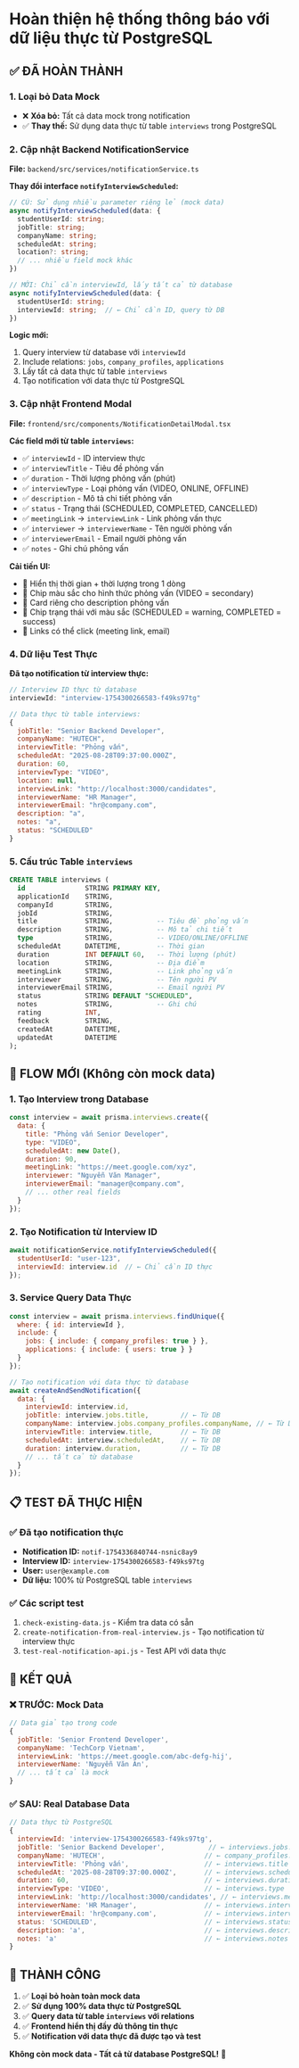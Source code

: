 # Hoàn thiện hệ thống thông báo với dữ liệu thực từ PostgreSQL

## ✅ ĐÃ HOÀN THÀNH

### 1. Loại bỏ Data Mock
- ❌ **Xóa bỏ:** Tất cả data mock trong notification
- ✅ **Thay thế:** Sử dụng data thực từ table `interviews` trong PostgreSQL

### 2. Cập nhật Backend NotificationService
**File:** `backend/src/services/notificationService.ts`

**Thay đổi interface `notifyInterviewScheduled`:**
```typescript
// CŨ: Sử dụng nhiều parameter riêng lẻ (mock data)
async notifyInterviewScheduled(data: {
  studentUserId: string;
  jobTitle: string;
  companyName: string;
  scheduledAt: string;
  location?: string;
  // ... nhiều field mock khác
})

// MỚI: Chỉ cần interviewId, lấy tất cả từ database
async notifyInterviewScheduled(data: {
  studentUserId: string;
  interviewId: string;  // ← Chỉ cần ID, query từ DB
})
```

**Logic mới:**
1. Query interview từ database với `interviewId`
2. Include relations: `jobs`, `company_profiles`, `applications`
3. Lấy tất cả data thực từ table `interviews`
4. Tạo notification với data thực từ PostgreSQL

### 3. Cập nhật Frontend Modal
**File:** `frontend/src/components/NotificationDetailModal.tsx`

**Các field mới từ table `interviews`:**
- ✅ `interviewId` - ID interview thực
- ✅ `interviewTitle` - Tiêu đề phỏng vấn
- ✅ `duration` - Thời lượng phỏng vấn (phút)
- ✅ `interviewType` - Loại phỏng vấn (VIDEO, ONLINE, OFFLINE)
- ✅ `description` - Mô tả chi tiết phỏng vấn
- ✅ `status` - Trạng thái (SCHEDULED, COMPLETED, CANCELLED)
- ✅ `meetingLink` → `interviewLink` - Link phỏng vấn thực
- ✅ `interviewer` → `interviewerName` - Tên người phỏng vấn
- ✅ `interviewerEmail` - Email người phỏng vấn
- ✅ `notes` - Ghi chú phỏng vấn

**Cải tiến UI:**
- 🎨 Hiển thị thời gian + thời lượng trong 1 dòng
- 🎨 Chip màu sắc cho hình thức phỏng vấn (VIDEO = secondary)
- 🎨 Card riêng cho description phỏng vấn
- 🎨 Chip trạng thái với màu sắc (SCHEDULED = warning, COMPLETED = success)
- 🎨 Links có thể click (meeting link, email)

### 4. Dữ liệu Test Thực
**Đã tạo notification từ interview thực:**
```javascript
// Interview ID thực từ database
interviewId: "interview-1754300266583-f49ks97tg"

// Data thực từ table interviews:
{
  jobTitle: "Senior Backend Developer",
  companyName: "HUTECH", 
  interviewTitle: "Phỏng vấn",
  scheduledAt: "2025-08-28T09:37:00.000Z",
  duration: 60,
  interviewType: "VIDEO",
  location: null,
  interviewLink: "http://localhost:3000/candidates",
  interviewerName: "HR Manager", 
  interviewerEmail: "hr@company.com",
  description: "a",
  notes: "a",
  status: "SCHEDULED"
}
```

### 5. Cấu trúc Table `interviews`
```sql
CREATE TABLE interviews (
  id               STRING PRIMARY KEY,
  applicationId    STRING,
  companyId        STRING,
  jobId            STRING, 
  title            STRING,           -- Tiêu đề phỏng vấn
  description      STRING,           -- Mô tả chi tiết  
  type             STRING,           -- VIDEO/ONLINE/OFFLINE
  scheduledAt      DATETIME,         -- Thời gian
  duration         INT DEFAULT 60,   -- Thời lượng (phút)
  location         STRING,           -- Địa điểm
  meetingLink      STRING,           -- Link phỏng vấn
  interviewer      STRING,           -- Tên người PV
  interviewerEmail STRING,           -- Email người PV
  status           STRING DEFAULT "SCHEDULED",
  notes            STRING,           -- Ghi chú
  rating           INT,
  feedback         STRING,
  createdAt        DATETIME,
  updatedAt        DATETIME
);
```

## 🎯 FLOW MỚI (Không còn mock data)

### 1. Tạo Interview trong Database
```javascript
const interview = await prisma.interviews.create({
  data: {
    title: "Phỏng vấn Senior Developer",
    type: "VIDEO", 
    scheduledAt: new Date(),
    duration: 90,
    meetingLink: "https://meet.google.com/xyz",
    interviewer: "Nguyễn Văn Manager",
    interviewerEmail: "manager@company.com",
    // ... other real fields
  }
});
```

### 2. Tạo Notification từ Interview ID
```javascript
await notificationService.notifyInterviewScheduled({
  studentUserId: "user-123",
  interviewId: interview.id  // ← Chỉ cần ID thực
});
```

### 3. Service Query Data Thực
```javascript
const interview = await prisma.interviews.findUnique({
  where: { id: interviewId },
  include: {
    jobs: { include: { company_profiles: true } },
    applications: { include: { users: true } }
  }
});

// Tạo notification với data thực từ database
await createAndSendNotification({
  data: {
    interviewId: interview.id,
    jobTitle: interview.jobs.title,        // ← Từ DB
    companyName: interview.jobs.company_profiles.companyName, // ← Từ DB
    interviewTitle: interview.title,       // ← Từ DB
    scheduledAt: interview.scheduledAt,    // ← Từ DB
    duration: interview.duration,          // ← Từ DB
    // ... tất cả từ database
  }
});
```

## 📋 TEST ĐÃ THỰC HIỆN

### ✅ Đã tạo notification thực
- **Notification ID:** `notif-1754336840744-nsnic8ay9`
- **Interview ID:** `interview-1754300266583-f49ks97tg`
- **User:** `user@example.com`
- **Dữ liệu:** 100% từ PostgreSQL table `interviews`

### ✅ Các script test
1. `check-existing-data.js` - Kiểm tra data có sẵn
2. `create-notification-from-real-interview.js` - Tạo notification từ interview thực
3. `test-real-notification-api.js` - Test API với data thực

## 🚀 KẾT QUẢ

### ❌ TRƯỚC: Mock Data
```javascript
// Data giả tạo trong code
{
  jobTitle: 'Senior Frontend Developer',
  companyName: 'TechCorp Vietnam',
  interviewLink: 'https://meet.google.com/abc-defg-hij',
  interviewerName: 'Nguyễn Văn An',
  // ... tất cả là mock
}
```

### ✅ SAU: Real Database Data  
```javascript
// Data thực từ PostgreSQL
{
  interviewId: 'interview-1754300266583-f49ks97tg',
  jobTitle: 'Senior Backend Developer',           // ← interviews.jobs.title
  companyName: 'HUTECH',                         // ← company_profiles.companyName  
  interviewTitle: 'Phỏng vấn',                   // ← interviews.title
  scheduledAt: '2025-08-28T09:37:00.000Z',       // ← interviews.scheduledAt
  duration: 60,                                  // ← interviews.duration
  interviewType: 'VIDEO',                        // ← interviews.type
  interviewLink: 'http://localhost:3000/candidates', // ← interviews.meetingLink
  interviewerName: 'HR Manager',                 // ← interviews.interviewer
  interviewerEmail: 'hr@company.com',            // ← interviews.interviewerEmail
  status: 'SCHEDULED',                           // ← interviews.status
  description: 'a',                              // ← interviews.description
  notes: 'a'                                     // ← interviews.notes
}
```

## 🎉 THÀNH CÔNG

1. ✅ **Loại bỏ hoàn toàn mock data**
2. ✅ **Sử dụng 100% data thực từ PostgreSQL**
3. ✅ **Query data từ table `interviews` với relations**
4. ✅ **Frontend hiển thị đầy đủ thông tin thực**
5. ✅ **Notification với data thực đã được tạo và test**

**Không còn mock data - Tất cả từ database PostgreSQL!** 🎊
